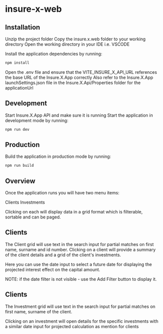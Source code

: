 # insure-x-web

## Installation

Unzip the project folder
Copy the insure.x.web folder to your working directory
Open the working directory in your IDE i.e. VSCODE

Install the application dependencies by running:

```sh
npm install
```

Open the .env file and ensure that the VITE_INSURE_X_API_URL references the base URL of the Insure.X.App correctly
Also refer to the Insure.X.App launchSettings.json file in the Insure.X.Api/Properties folder for the applicationUrl

## Development

Start Insure.X.App API and make sure it is running 
Start the application in development mode by running:

```sh
npm run dev
```

## Production

Build the application in production mode by running:

```sh
npm run build
```

## Overview

Once the application runs you will have two menu items:

Clients
Investments

Clicking on each will display data in a grid format which is filterable, sortable and can be paged.

## Clients

The Client grid will use text in the search input for partial matches on first name, surname and id number.
Clicking on a client will provide a summary of the client details and a grid of the client's investments.

Here you can use the date input to select a future date for displaying the projected interest effect on the capital amount.

NOTE: if the date filter is not visible - use the Add Filter button to display it.

## Clients

The Investment grid will use text in the search input for partial matches on first name, surname of the client.

Clicking on an investment will open details for the specific investments with a similar date input for projected calculation as mention for clients



